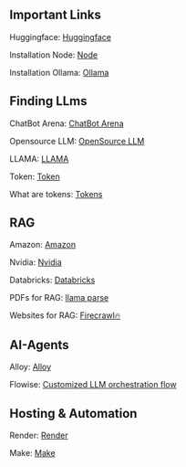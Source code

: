  ## Important Links

Huggingface: [Huggingface](https://huggingface.co)

Installation Node: [Node](https://nodejs.org/en)

Installation Ollama: [Ollama](https://ollama.com/)

## Finding LLms

ChatBot Arena: [ChatBot Arena](https://huggingface.co/spaces/lmsys/chatbot-arena-leaderboard)

Opensource LLM: [OpenSource LLM](https://huggingface.co/spaces/open-llm-leaderboard/open_llm_leaderboard)

LLAMA: [LLAMA](https://www.llama.com/)

Token: [Token](https://platform.openai.com/tokenizer)

What are tokens: [Tokens](https://help.openai.com/en/articles/4936856-what-are-tokens-and-how-to-count-them)


## RAG

Amazon: [Amazon](https://aws.amazon.com/de/what-is/retrieval-augmented-generation/)

Nvidia: [Nvidia](https://blogs.nvidia.com/blog/what-is-retrieval-augmented-generation/)

Databricks: [Databricks](https://www.databricks.com/glossary/retrieval-augmented-generation-rag)

PDFs for RAG: [llama parse](https://github.com/run-llama/llama_parse)

Websites for RAG: [Firecrawl🔥](https://www.firecrawl.dev/)


## AI-Agents

Alloy: [Alloy](https://github.com/svpino/alloy-voice-assistant)

Flowise: [Customized LLM orchestration flow](https://flowiseai.com/)


## Hosting & Automation

Render: [Render](https://render.com/)

Make: [Make](https://www.make.com)